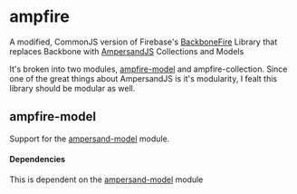 # ampfire
A modified, CommonJS version of Firebase's [BackboneFire](https://github.com/firebase/backbonefire) Library that replaces Backbone with [AmpersandJS](http://ampersandjs.com/) Collections and Models

It's broken into two modules, [ampfire-model](#ampfire-model) and ampfire-collection. Since one of the great things about AmpersandJS is it's modularity, I fealt this library should be modular as well.

## ampfire-model
Support for the [ampersand-model](https://github.com/AmpersandJS/ampersand-model) module.

#### Dependencies
This is dependent on the [ampersand-model](https://github.com/AmpersandJS/ampersand-model) module
